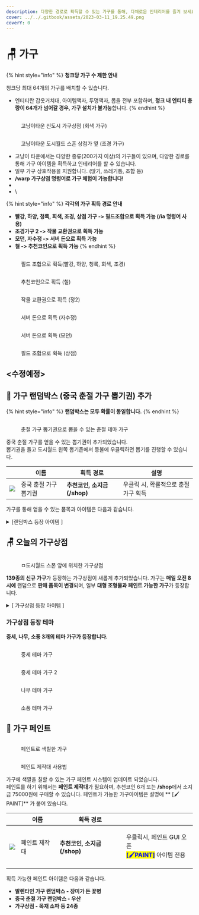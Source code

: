 ```yaml
---
description: 다양한 경로로 획득할 수 있는 가구를 통해, 다채로운 인테리어를 즐겨 보세요!
cover: ../../.gitbook/assets/2023-03-11_19.25.49.png
coverY: 0
---
```


# 🪑 가구

{% hint style="info" %}
**청크당 가구 수 제한 안내**

청크당 최대 64개의 가구를 배치할 수 있습니다.

* 엔티티란 갑옷거치대, 아이템액자, 투명액자, 몹을 전부 포함하며, **청크 내 엔티티 총량이 64개가 넘어갈 경우, 가구 설치가 불가능**합니다.
{% endhint %}

<figure><img src="../../.gitbook/assets/2022-08-14_23.55.48 (1).png" alt=""><figcaption><p>고냥이타운 신도시 가구상점 (회색 가구)</p></figcaption></figure>

<figure><img src="../../.gitbook/assets/2022-09-03_01.50.59.png" alt=""><figcaption><p>고냥이타운 도시월드 스폰 상점가 옆 (조경 가구)</p></figcaption></figure>

* 고냥이 타운에서는 다양한 종류(200가지 이상)의 가구들이 있으며, 다양한 경로를 통해 가구 아이템을 획득하고 인테리어를 할 수 있습니다.
* 일부 가구 상호작용을 지원합니다. (앉기, 쓰레기통, 조합 등)
* **/warp 가구상점 명령어로 가구 체험이 가능합니다!**
*
* \\

{% hint style="info" %}
**각각의 가구 획득 경로 안내**

* **빨강, 하양, 청록, 회색, 조경, 상점 가구 -> 필드조합으로 획득 가능 (/ia 명령어 사용)**
* **조경가구 2 -> 작물 교환권으로 획득 가능**
* **모던, 자수정 -> 서버 돈으로 획득 가능**
* **철 -> 추천코인으로 획득 가능**
{% endhint %}

<figure><img src="../../.gitbook/assets/image (165).png" alt=""><figcaption><p>필드 조합으로 획득(빨강, 하양, 청록, 회색, 조경)</p></figcaption></figure>

<figure><img src="../../.gitbook/assets/image (168).png" alt=""><figcaption><p>추천코인으로 획득 (철)</p></figcaption></figure>

<figure><img src="../../.gitbook/assets/image (174).png" alt=""><figcaption><p>작물 교환권으로 흭득 (정2)</p></figcaption></figure>

<figure><img src="../../.gitbook/assets/image (70).png" alt=""><figcaption><p>서버 돈으로 획득 (자수정)</p></figcaption></figure>

<figure><img src="../../.gitbook/assets/unknown (6).png" alt=""><figcaption><p>서버 돈으로 획득 (모던)</p></figcaption></figure>

<figure><img src="../../.gitbook/assets/image (30).png" alt=""><figcaption><p>필드 조합으로 획득 (상점)</p></figcaption></figure>

## <수정예정>

## 🎁 가구 랜덤박스 (중국 춘절 가구 뽑기권) 추가

{% hint style="info" %}
**랜덤박스는 모두 확률이 동일합니다.**
{% endhint %}

<figure><img src="../../.gitbook/assets/2023-02-18_01.49.48.png" alt=""><figcaption><p>춘절 가구 뽑기권으로 뽑을 수 있는 춘절 테마 가구</p></figcaption></figure>

중국 춘절 가구를 얻을 수 있는 뽑기권이 추가되었습니다.\
뽑기권을 들고 도시월드 왼쪽 뽑기존에서 등불에 우클릭하면 뽑기를 진행할 수 있습니다.

|                                                | 이름           | 획득 경로                | 설명                    |
| ---------------------------------------------- | ------------ | -------------------- | --------------------- |
| ![](<../../.gitbook/assets/redticket (1).png>) | 중국 춘절 가구 뽑기권 | **추천코인, 소지금(/shop)** | 우클릭 시, 확률적으로 춘절 가구 획득 |

가구를 통해 얻을 수 있는 품목과 아이템은 다음과 같습니다.

<details>

<summary>[랜덤박스 등장 아이템 ]</summary>

<img src="../../.gitbook/assets/image (6).png" alt="" data-size="original">

* 계단형 3단 복자등
* 중간 3단 복자등
* 끈 달린 복자등
* 끈 달린 이중 복자등
* 끈 달린 삼중 복자등
* 복자 소형 등불
* 복자 대형 등불
* 복자 대형 가로등
* 음양 벽걸이
* 복자 소형 가로등
* 빨간 우산
* **하늘색 우산 (페인트 가능)**
* 새해 폭죽 수레
* 끈 달린 복자 장식
* 벚꽃나무 잎
* 단풍나무 잎
* 새해 폭죽
* 엎어진 새해 폭죽
* 벚꽃 의자
* 꽃이 핀 벚꽃나무 묘목
* 열매가 맺힌 벚꽃나무 묘목
* 벚꽃 테이블
* 등불 돌 장식

</details>

## 🪑 오늘의 가구상점

<figure><img src="../../.gitbook/assets/Animation (3).gif" alt=""><figcaption><p>ㅁ도시월드 스폰 앞에 위치한 가구상점</p></figcaption></figure>

**139종의 신규 가구**가 등장하는 가구상점이 새롭게 추가되었습니다. 가구는 **매일 오전 8시에** 랜덤으로 **판매 품목이 변경**되며, 일부 **대형 조형물과 페인트 가능한 가구**가 등장합니다.

<details>

<summary>[ 가구상점 등장 아이템 ]</summary>

* **(가격/설명은 추후 위키 정리 예정)**

<img src="../../.gitbook/assets/image (10).png" alt="" data-size="original">

<img src="../../.gitbook/assets/image (13).png" alt="" data-size="original">

<img src="../../.gitbook/assets/image (5).png" alt="" data-size="original">

<img src="../../.gitbook/assets/image (11).png" alt="" data-size="original">

<img src="../../.gitbook/assets/image (2).png" alt="" data-size="original">

</details>

### 가구상점 등장 테마

**중세, 나무, 소풍 3개의 테마 가구가 등장합니다.**

<figure><img src="../../.gitbook/assets/2023-02-21_20.54.58.png" alt=""><figcaption><p>중세 테마 가구</p></figcaption></figure>

<figure><img src="../../.gitbook/assets/2023-02-21_23.17.04.png" alt=""><figcaption><p>중세 테마 가구 2</p></figcaption></figure>

<figure><img src="../../.gitbook/assets/2023-02-21_19.07.18.png" alt=""><figcaption><p>나무 테마 가구</p></figcaption></figure>

<figure><img src="../../.gitbook/assets/2023-02-22_22.30.14 (1).png" alt=""><figcaption><p>소풍 테마 가구</p></figcaption></figure>

## 🎨 가구 페인트

<figure><img src="../../.gitbook/assets/2023-02-23_14.16.52.png" alt=""><figcaption><p>페인트로 색칠한 가구</p></figcaption></figure>

<figure><img src="../../.gitbook/assets/Animation (1) (1).gif" alt=""><figcaption><p>페인트 제작대 사용법</p></figcaption></figure>

가구에 색깔을 칠할 수 있는 가구 페인트 시스템이 업데이트 되었습니다.\
페인트를 하기 위해서는 **페인트 제작대**가 필요하며, 추천코인 6개 또는 **/shop**에서 소지금 75000원에 구매할 수 있습니다. 페인트가 가능한 가구아이템은 설명에 \*\* \[🖌️PAINT]\*\* 가 붙어 있습니다.

|                                          | 이름      | 획득 경로                |                                                                                                |
| ---------------------------------------- | ------- | -------------------- | ---------------------------------------------------------------------------------------------- |
| ![](../../.gitbook/assets/paintdesk.png) | 페인트 제작대 | **추천코인, 소지금(/shop)** | <p>우클릭시, 페인트 GUI 오픈<br><mark style="color:blue;"><strong>[🖌️PAINT]</strong></mark> 아이템 전용</p> |

획득 가능한 페인트 아이템은 다음과 같습니다.

* **발렌타인 가구 랜덤박스 - 장미가 든 꽃병**
* **중국 춘절 가구 랜덤박스 - 우산**
* **가구상점 - 목재 소파 등 24종**

